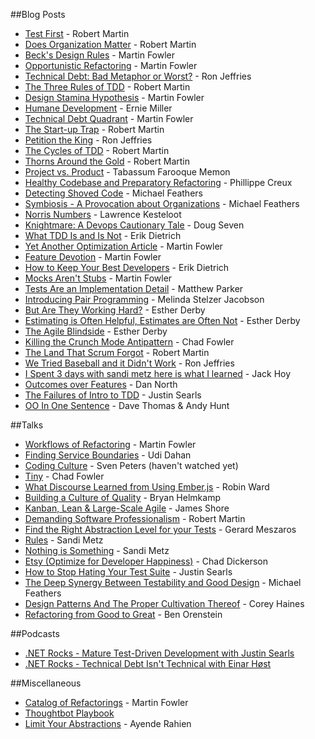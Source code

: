 ##Blog Posts
* [Test First](https://blog.8thlight.com/uncle-bob/2013/09/23/Test-first.html) - Robert Martin
* [Does Organization Matter](http://blog.cleancoder.com/uncle-bob/2015/04/15/DoesOrganizationMatter.html) - Robert Martin
* [Beck's Design Rules](http://martinfowler.com/bliki/BeckDesignRules.html) - Martin Fowler
* [Opportunistic Refactoring](http://martinfowler.com/bliki/OpportunisticRefactoring.html) - Martin Fowler
* [Technical Debt: Bad Metaphor or Worst?](http://ronjeffries.com/articles/015-11/tech-debt/) - Ron Jeffries
* [The Three Rules of TDD](http://butunclebob.com/ArticleS.UncleBob.TheThreeRulesOfTdd) - Robert Martin
* [Design Stamina Hypothesis](http://martinfowler.com/bliki/DesignStaminaHypothesis.html) - Martin Fowler
* [Humane Development](https://ernie.io/2014/12/17/humane-development/) - Ernie Miller
* [Technical Debt Quadrant](http://martinfowler.com/bliki/TechnicalDebtQuadrant.html) - Martin Fowler
* [The Start-up Trap](http://blog.8thlight.com/uncle-bob/2013/03/05/TheStartUpTrap.html) - Robert Martin
* [Petition the King](http://ronjeffries.com/xprog/articles/petitiontheking/) - Ron Jeffries
* [The Cycles of TDD](http://blog.cleancoder.com/uncle-bob/2014/12/17/TheCyclesOfTDD.html) - Robert Martin
* [Thorns Around the Gold](http://blog.cleancoder.com/uncle-bob/2014/11/19/GoingForTheGold.html) - Robert Martin
* [Project vs. Product](https://www.thoughtworks.com/insights/blog/project-vs-product) - Tabassum Farooque Memon
* [Healthy Codebase and Preparatory Refactoring](http://brewhouse.io/blog/2014/11/10/healthy-codebase-and-preparatory-refactoring.html) - Phillippe Creux
* [Detecting Shoved Code](https://michaelfeathers.silvrback.com/detecting-shoved-code) - Michael Feathers
* [Symbiosis - A Provocation about Organizations](https://drive.google.com/file/d/0B8ZX1RoWHuiJRnppcERLNjdSV00/view) - Michael Feathers
* [Norris Numbers](http://www.teamten.com/lawrence/writings/norris-numbers.html) - Lawrence Kesteloot
* [Knightmare: A Devops Cautionary Tale](http://dougseven.com/2014/04/17/knightmare-a-devops-cautionary-tale/) - Doug Seven
* [What TDD Is and Is Not](http://www.daedtech.com/what-tdd-is-and-is-not) - Erik Dietrich
* [Yet Another Optimization Article](http://martinfowler.com/ieeeSoftware/yetOptimization.pdf) - Martin Fowler
* [Feature Devotion](http://martinfowler.com/bliki/FeatureDevotion.html) - Martin Fowler
* [How to Keep Your Best Developers](http://www.daedtech.com/how-to-keep-your-best-programmers) - Erik Dietrich
* [Mocks Aren't Stubs](http://martinfowler.com/articles/mocksArentStubs.html) - Martin Fowler
* [Tests Are an Implementation Detail](https://blog.pivotal.io/pivotal-labs/labs/tests-implementation-detail) - Matthew Parker
* [Introducing Pair Programming](http://www.infoq.com/articles/introducing-pair-programming) - Melinda Stelzer Jacobson
* [But Are They Working Hard?](http://www.estherderby.com/2012/02/but-are-they-working-hard.html) - Esther Derby
* [Estimating is Often Helpful, Estimates are Often Not](http://www.estherderby.com/2012/03/estimating-is-often-helpful-estimates-are-often-not.html) - Esther Derby
* [The Agile Blindside](http://www.estherderby.com/2011/05/the-agile-blindside.html) - Esther Derby
* [Killing the Crunch Mode Antipattern](http://chadfowler.com/blog/2014/01/22/the-crunch-mode-antipattern/) - Chad Fowler
* [The Land That Scrum Forgot](https://www.scrumalliance.org/community/articles/2010/december/the-land-that-scrum-forgot) - Robert Martin
* [We Tried Baseball and it Didn't Work](http://ronjeffries.com/xprog/articles/jatbaseball/) - Ron Jeffries
* [I Spent 3 days with sandi metz here is what I learned](http://red-badger.com/blog/2014/08/20/i-spent-3-days-with-sandi-metz-heres-what-i-learned/) - Jack Hoy
* [Outcomes over Features](http://dannorth.net/2006/10/28/outcomes-over-features-the-fifth-agile-value/) - Dan North
* [The Failures of Intro to TDD](http://blog.testdouble.com/posts/2014-01-25-the-failures-of-intro-to-tdd.html) - Justin Searls
* [OO In One Sentence](https://media.pragprog.com/articles/may_04_oo1.pdf) - Dave Thomas & Andy Hunt

##Talks
* [Workflows of Refactoring](https://youtu.be/vqEg37e4Mkw) - Martin Fowler
* [Finding Service Boundaries](https://vimeo.com/113515335) - Udi Dahan
* [Coding Culture](http://m.ustream.tv/recorded/61443548?rmalang=en_US) - Sven Peters (haven't watched yet)
* [Tiny](http://www.infoq.com/presentations/small-iteration-method-team) - Chad Fowler
* [What Discourse Learned from Using Ember.js](https://www.youtube.com/watch?v=2s9iOTNl2g0) - Robin Ward
* [Building a Culture of Quality](https://www.youtube.com/watch?v=Jsi1YTkXwxA) - Bryan Helmkamp
* [Kanban, Lean & Large-Scale Agile](https://www.youtube.com/watch?v=Jsi1YTkXwxA) - James Shore
* [Demanding Software Professionalism](https://vimeo.com/56708193) - Robert Martin
* [Find the Right Abstraction Level for your Tests](http://m.ustream.tv/recorded/46744750) - Gerard Meszaros
* [Rules](https://www.youtube.com/watch?v=npOGOmkxuio) - Sandi Metz
* [Nothing is Something](https://www.youtube.com/watch?v=29MAL8pJImQ) - Sandi Metz
* [Etsy (Optimize for Developer Happiness)](https://youtu.be/22EECFEk9Xs) - Chad Dickerson
* [How to Stop Hating Your Test Suite](https://www.youtube.com/watch?v=VD51AkG8EZw) - Justin Searls
* [The Deep Synergy Between Testability and Good Design](https://www.youtube.com/watch?v=4cVZvoFGJTU) - Michael Feathers
* [Design Patterns And The Proper Cultivation Thereof](https://www.youtube.com/watch?v=vqN3TQgsXzI) - Corey Haines
* [Refactoring from Good to Great](https://www.youtube.com/watch?v=DC-pQPq0acs) - Ben Orenstein

##Podcasts
* [.NET Rocks - Mature Test-Driven Development with Justin Searls](https://www.dotnetrocks.com/?show=1207)
* [.NET Rocks - Technical Debt Isn't Technical with Einar H&oslash;st](https://www.dotnetrocks.com/?show=1235)

##Miscellaneous
* [Catalog of Refactorings](http://refactoring.com/catalog/) - Martin Fowler
* [Thoughtbot Playbook](http://playbook.thoughtbot.com/) 
* [Limit Your Abstractions](https://ayende.com/blog/154209/limit-your-abstractions-refactoring-toward-reduced-abstractions) - Ayende Rahien 

